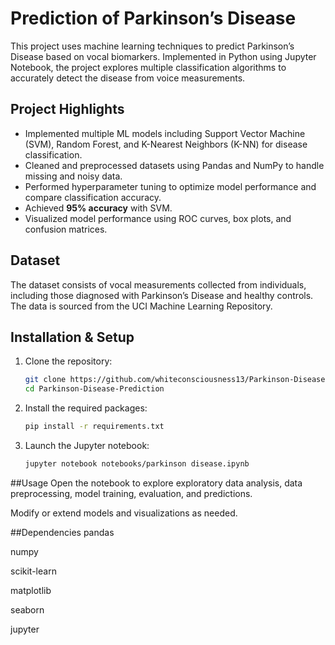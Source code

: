 # Prediction of Parkinson’s Disease

This project uses machine learning techniques to predict Parkinson’s Disease based on vocal biomarkers. Implemented in Python using Jupyter Notebook, the project explores multiple classification algorithms to accurately detect the disease from voice measurements.

## Project Highlights

- Implemented multiple ML models including Support Vector Machine (SVM), Random Forest, and K-Nearest Neighbors (K-NN) for disease classification.
- Cleaned and preprocessed datasets using Pandas and NumPy to handle missing and noisy data.
- Performed hyperparameter tuning to optimize model performance and compare classification accuracy.
- Achieved **95% accuracy** with SVM.
- Visualized model performance using ROC curves, box plots, and confusion matrices.

## Dataset

The dataset consists of vocal measurements collected from individuals, including those diagnosed with Parkinson’s Disease and healthy controls. The data is sourced from the UCI Machine Learning Repository.


## Installation & Setup

1. Clone the repository:

   ```bash
   git clone https://github.com/whiteconsciousness13/Parkinson-Disease-Prediction.git
   cd Parkinson-Disease-Prediction

2. Install the required packages:

   ```bash
   pip install -r requirements.txt

3. Launch the Jupyter notebook:

   ```bash
   jupyter notebook notebooks/parkinson disease.ipynb

##Usage
Open the notebook to explore exploratory data analysis, data preprocessing, model training, evaluation, and predictions.

Modify or extend models and visualizations as needed.

##Dependencies
pandas

numpy

scikit-learn

matplotlib

seaborn

jupyter




